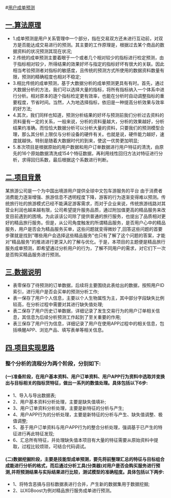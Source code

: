 #[用户成单预测]()

## [一.算法原理]()
- 1.成单预测是用户关系管理中一个部分，指在交易双方还未进行互动前，对双方是否能达成交易进行的预测。其主要的工作原理是，根据过去某个商品的数据资料的状况预测其现在状况;
- 2.传统的成单预测主要着眼于一个或者几个相对较少的指标进行检定预测，由于指标相对较少，所得结果的效果好坏与指定的指标好坏有很大的关联。因此相当考验预测者对指标的敏感度，且传统的预测方式所使用的数据资料数量有限，预测的精确程度也相对不稳定;
- 3.相比传统的成单预测，基于大数据分析的成单预测更具有有时。首先，通过大数据分析的方法，我们可以选择大量的指标，将所有指标纳入一个体系中进行分析。相对原本的逐个指标检定更有效率，也能在分析时自动调整指标的重要程度，节省时间。当然，人为地选择指标，依旧是一种提高分析效果与效率的好方法;
- 4.其次，我们同样也知道，预测分析结果的好坏与预测前我们分析过去资料的资料量有一定的关系，一般来说，分析的资料量越大，分析的效果越好，分析结果约准确。而恰恰大数据分析可以分析大量的资料，只要我们的预测模型合理，那么其分析上限仅与分析设备的硬件有关。也就是说，硬件能力越好，速度就越快。特别是随着大数据时代的到来，使这一优势更加明显;
- 5.本次项目是根据原始的用户数据和用户订单数据进行用户特征的清洗，由原先的16个原始数据清洗成154个特征数据，再利用线性回归方法对特征进行分析，求得回归系数，最后根据这个系数进行判断。

## [二.项目背景]()
某旅游公司是一个为中国出境游用户提供全球中文包车游服务的平台
由于消费者消费能力逐渐增强、旅游信息不透明程度下降，游客的行为逐渐变得难以预测。传统旅行社的旅游模式已经不能满足游客需求，而对于企业来说，传统旅游线路对其营业利润也越来越有限，公司希望提升服务品质，通过附加值更高的精品服务来改变目前遇到的困境。为此该该公司除了提供普通的旅行服务，也提出了品质相对更好的精品旅行服务。但是，从公司角度触发的所谓精品服务，是否用户心中的精品服务，用户是否会为精品服务买单，这些问题就变得微妙了,回答这些问题的首要步骤就是找到"哪些用户会选择这些精品服务"也只有了解了这个问题的答案，才能对"精品服务"的推进进行更深入的了解与优化。于是，本项目的主题便是精品旅行服务成单预测，即希望通过分析用户的行为，了解不同用户的需求，对它们下一次是否购买精品服务进行预测。

## [三.数据说明]()
- 表零保存了待预测的订单数据，后续将主要围绕此表给出的数据，按照用户ID索引，进行用户是否会买单的预测分析工作;
- 表一保存了用户个人信息，主要以个人生物属性为主，其中部分字段缺失比例较高，在分析过程中需要对其进行缺失值处理;
- 表二保存了用户历史订单数据，详细记录了发生交易行为的用户订单相关信息，其信息为后续分析预测工作起到了至关重要的作用;
- 表三保存了用户行为信息，详细记录了用户在使用APP过程中的相关信息，包括唤醒APP、浏览产品、填写表单等相关信息。

## [四.项目实现思路]()
### 整个分析的流程分为两个阶段，分别如下:
#### (一)准备阶段，在用户基本资料、用户订单资料、用户APP行为资料中选取并变换出与目标相关的指标货特征，做出一系列的数值处理。具体包括以下6步:
- 1、导入与导出数据表;
- 2、用户基本资料分析处理，主要是缺失值填补;
- 3、用户订单资料分析处理，主要是新特征的分析与产生;
- 4、用户APP行为的分析处理，主要是新特征的分析与产生、缺失值调整、极值调整;
- 5、基于用户订单资料与用户APP行为的整合分析处理，强调基于已产生的特征进行再此特征发现;
- 6、汇总所有特征，并处理缺失值本项目有大量的特征需要从原始资料中提取，过程比较烦琐，可结合代码调试。

#### (二)数据挖掘阶段，主要是技能型成单预测，要先将前整理汇总的特征与目标组合成能进行分析的格式，而后通过分析工具(分类器)对用户是否会购买服务进行预测,并将预测结果与实际结果进行比较，测试模型的准确程度。具体包括以下两步:
- 1、将特含恶搞与目标数据表进行合并，产生新的数据集用于数据挖掘;
- 2、以XGBoost为例对精品旅行服务成单进行预测。
